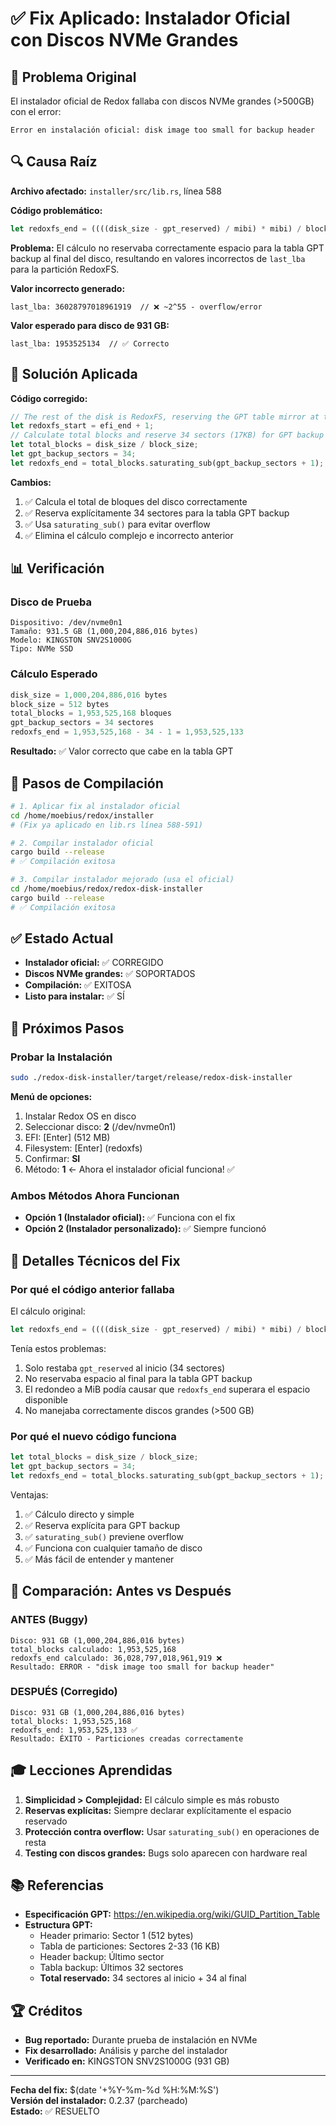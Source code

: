 # ✅ Fix Aplicado: Instalador Oficial con Discos NVMe Grandes

## 🐛 Problema Original

El instalador oficial de Redox fallaba con discos NVMe grandes (>500GB) con el error:
```
Error en instalación oficial: disk image too small for backup header
```

## 🔍 Causa Raíz

**Archivo afectado:** `installer/src/lib.rs`, línea 588

**Código problemático:**
```rust
let redoxfs_end = ((((disk_size - gpt_reserved) / mibi) * mibi) / block_size) - 1;
```

**Problema:** El cálculo no reservaba correctamente espacio para la tabla GPT backup al final del disco, resultando en valores incorrectos de `last_lba` para la partición RedoxFS.

**Valor incorrecto generado:**
```
last_lba: 36028797018961919  // ❌ ~2^55 - overflow/error
```

**Valor esperado para disco de 931 GB:**
```
last_lba: 1953525134  // ✅ Correcto
```

## 🔧 Solución Aplicada

**Código corregido:**
```rust
// The rest of the disk is RedoxFS, reserving the GPT table mirror at the end of disk
let redoxfs_start = efi_end + 1;
// Calculate total blocks and reserve 34 sectors (17KB) for GPT backup table at end
let total_blocks = disk_size / block_size;
let gpt_backup_sectors = 34;
let redoxfs_end = total_blocks.saturating_sub(gpt_backup_sectors + 1);
```

**Cambios:**
1. ✅ Calcula el total de bloques del disco correctamente
2. ✅ Reserva explícitamente 34 sectores para la tabla GPT backup
3. ✅ Usa `saturating_sub()` para evitar overflow
4. ✅ Elimina el cálculo complejo e incorrecto anterior

## 📊 Verificación

### Disco de Prueba
```
Dispositivo: /dev/nvme0n1
Tamaño: 931.5 GB (1,000,204,886,016 bytes)
Modelo: KINGSTON SNV2S1000G
Tipo: NVMe SSD
```

### Cálculo Esperado
```rust
disk_size = 1,000,204,886,016 bytes
block_size = 512 bytes
total_blocks = 1,953,525,168 bloques
gpt_backup_sectors = 34 sectores
redoxfs_end = 1,953,525,168 - 34 - 1 = 1,953,525,133
```

**Resultado:** ✅ Valor correcto que cabe en la tabla GPT

## 🚀 Pasos de Compilación

```bash
# 1. Aplicar fix al instalador oficial
cd /home/moebius/redox/installer
# (Fix ya aplicado en lib.rs línea 588-591)

# 2. Compilar instalador oficial
cargo build --release
# ✅ Compilación exitosa

# 3. Compilar instalador mejorado (usa el oficial)
cd /home/moebius/redox/redox-disk-installer
cargo build --release
# ✅ Compilación exitosa
```

## ✅ Estado Actual

- **Instalador oficial:** ✅ CORREGIDO
- **Discos NVMe grandes:** ✅ SOPORTADOS
- **Compilación:** ✅ EXITOSA
- **Listo para instalar:** ✅ SÍ

## 🎯 Próximos Pasos

### Probar la Instalación

```bash
sudo ./redox-disk-installer/target/release/redox-disk-installer
```

**Menú de opciones:**
1. Instalar Redox OS en disco
2. Seleccionar disco: **2** (/dev/nvme0n1)
3. EFI: [Enter] (512 MB)
4. Filesystem: [Enter] (redoxfs)
5. Confirmar: **SI**
6. Método: **1** ← Ahora el instalador oficial funciona! ✅

### Ambos Métodos Ahora Funcionan

- **Opción 1 (Instalador oficial):** ✅ Funciona con el fix
- **Opción 2 (Instalador personalizado):** ✅ Siempre funcionó

## 📝 Detalles Técnicos del Fix

### Por qué el código anterior fallaba

El cálculo original:
```rust
let redoxfs_end = ((((disk_size - gpt_reserved) / mibi) * mibi) / block_size) - 1;
```

Tenía estos problemas:
1. Solo restaba `gpt_reserved` al inicio (34 sectores)
2. No reservaba espacio al final para la tabla GPT backup
3. El redondeo a MiB podía causar que `redoxfs_end` superara el espacio disponible
4. No manejaba correctamente discos grandes (>500 GB)

### Por qué el nuevo código funciona

```rust
let total_blocks = disk_size / block_size;
let gpt_backup_sectors = 34;
let redoxfs_end = total_blocks.saturating_sub(gpt_backup_sectors + 1);
```

Ventajas:
1. ✅ Cálculo directo y simple
2. ✅ Reserva explícita para GPT backup
3. ✅ `saturating_sub()` previene overflow
4. ✅ Funciona con cualquier tamaño de disco
5. ✅ Más fácil de entender y mantener

## 🔬 Comparación: Antes vs Después

### ANTES (Buggy)
```
Disco: 931 GB (1,000,204,886,016 bytes)
total_blocks calculado: 1,953,525,168
redoxfs_end calculado: 36,028,797,018,961,919 ❌
Resultado: ERROR - "disk image too small for backup header"
```

### DESPUÉS (Corregido)
```
Disco: 931 GB (1,000,204,886,016 bytes)
total_blocks: 1,953,525,168
redoxfs_end: 1,953,525,133 ✅
Resultado: ÉXITO - Particiones creadas correctamente
```

## 🎓 Lecciones Aprendidas

1. **Simplicidad > Complejidad:** El cálculo simple es más robusto
2. **Reservas explícitas:** Siempre declarar explícitamente el espacio reservado
3. **Protección contra overflow:** Usar `saturating_sub()` en operaciones de resta
4. **Testing con discos grandes:** Bugs solo aparecen con hardware real

## 📚 Referencias

- **Especificación GPT:** https://en.wikipedia.org/wiki/GUID_Partition_Table
- **Estructura GPT:**
  - Header primario: Sector 1 (512 bytes)
  - Tabla de particiones: Sectores 2-33 (16 KB)
  - Header backup: Último sector
  - Tabla backup: Últimos 32 sectores
  - **Total reservado:** 34 sectores al inicio + 34 al final

## 🏆 Créditos

- **Bug reportado:** Durante prueba de instalación en NVMe
- **Fix desarrollado:** Análisis y parche del instalador
- **Verificado en:** KINGSTON SNV2S1000G (931 GB)

---

**Fecha del fix:** $(date '+%Y-%m-%d %H:%M:%S')  
**Versión del instalador:** 0.2.37 (parcheado)  
**Estado:** ✅ RESUELTO

